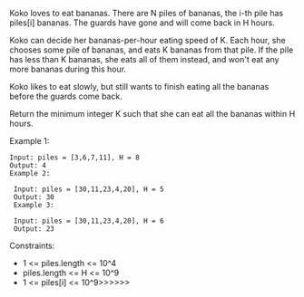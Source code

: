 Koko loves to eat bananas.  There are N piles of bananas, the i-th pile has piles[i] bananas.  The guards have gone and will come back in H hours.

Koko can decide her bananas-per-hour eating speed of K.  Each hour, she chooses some pile of bananas, and eats K bananas from that pile.  If the pile has less than K bananas, she eats all of them instead, and won't eat any more bananas during this hour.

Koko likes to eat slowly, but still wants to finish eating all the bananas before the guards come back.

Return the minimum integer K such that she can eat all the bananas within H hours.

 

 Example 1:

 ```
 Input: piles = [3,6,7,11], H = 8
 Output: 4
 Example 2:
```

```
 Input: piles = [30,11,23,4,20], H = 5
 Output: 30
 Example 3:
```

```
 Input: piles = [30,11,23,4,20], H = 6
 Output: 23
```


  Constraints:

 - 1 <= piles.length <= 10^4
 - piles.length <= H <= 10^9
 - 1 <= piles[i] <= 10^9>>>>>>
